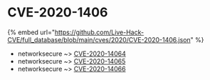 # CVE-2020-1406
{% embed url="https://github.com/Live-Hack-CVE/full_database/blob/main/cves/2020/CVE-2020-1406.json" %}

* networksecure ~> [CVE-2020-14064](https://www.alice-snow.ru/2020/database/cve-2020-1406/cve-2020-14064-networksecure)
* networksecure ~> [CVE-2020-14065](https://www.alice-snow.ru/2020/database/cve-2020-1406/cve-2020-14065-networksecure)
* networksecure ~> [CVE-2020-14066](https://www.alice-snow.ru/2020/database/cve-2020-1406/cve-2020-14066-networksecure)